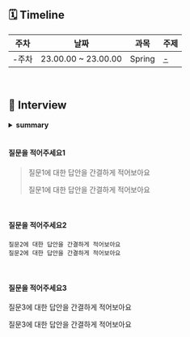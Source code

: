 ## 🗓 Timeline
| 주차 | 날짜 | 과목 | 주제 |
|--|--|--|--|
| -주차 | 23.00.00 ~ 23.00.00 | Spring | [-](<링크주소>)<br>|
<br>
    
## 📝 Interview


<details>
<summary><b>summary</b></summary>
<div markdown="1">

- [질문을 적어주세요. 1](#질문을-적어주세요1)
- [질문을 적어주세요. 2](#질문을-적어주세요2)
- [질문을 적어주세요. 3](#질문을-적어주세요3)

</div>
</details>


<br>


#### 질문을 적어주세요1
> 질문1에 대한 답안을 간결하게 적어보아요
> 
> 질문1에 대한 답안을 간결하게 적어보아요
<br>

#### 질문을 적어주세요2
```
질문2에 대한 답안을 간결하게 적어보아요
질문2에 대한 답안을 간결하게 적어보아요
```
<br>

#### 질문을 적어주세요3
질문3에 대한 답안을 간결하게 적어보아요

질문3에 대한 답안을 간결하게 적어보아요
<br>

